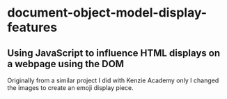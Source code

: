 # document-object-model-display-features
## Using JavaScript to influence HTML displays on a webpage using the DOM
Originally from a similar project I did with Kenzie Academy only I changed the images to create an emoji display piece. 

